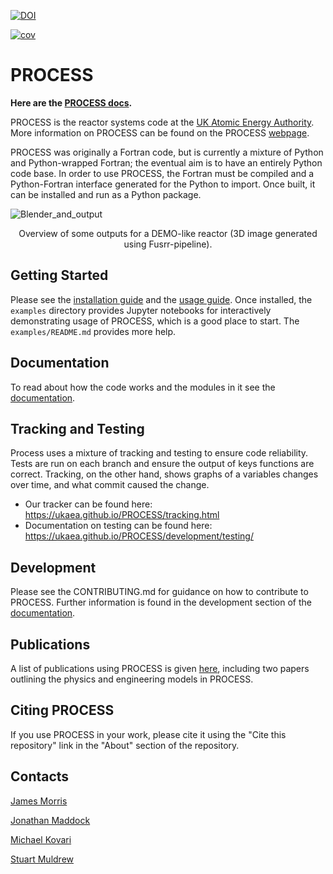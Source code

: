 [![DOI](https://zenodo.org/badge/DOI/10.5281/zenodo.8338226.svg)](https://doi.org/10.5281/zenodo.8338226)

<!-- README.md -->
[![cov](https://clmould.github.io/PROCESS-clair/badges/coverage.svg)](https://github.com/clmould/PROCESS-clair/<repo>/actions)

# PROCESS

**Here are the [PROCESS docs](https://ukaea.github.io/PROCESS/).**

PROCESS is the reactor systems code at the [UK Atomic Energy Authority](https://ccfe.ukaea.uk/). More information on PROCESS can be found on the PROCESS [webpage](https://ccfe.ukaea.uk/resources/process/).

PROCESS was originally a Fortran code, but is currently a mixture of Python and Python-wrapped Fortran; the eventual aim is to have an entirely Python code base. In order to use PROCESS, the Fortran must be compiled and a Python-Fortran interface generated for the Python to import. Once built, it can be installed and run as a Python package.



![Blender_and_output](./documentation/proc-pages/images/README_image.PNG)
<center>Overview of some outputs for a DEMO-like reactor (3D image generated using Fusrr-pipeline).</center>


## Getting Started
Please see the [installation guide](https://ukaea.github.io/PROCESS/installation/introduction/) and the [usage guide](https://ukaea.github.io/PROCESS/usage/running-process/). Once installed, the `examples` directory provides Jupyter notebooks for interactively demonstrating usage of PROCESS, which is a good place to start. The `examples/README.md` provides more help.

## Documentation
To read about how the code works and the modules in it see the [documentation](https://ukaea.github.io/PROCESS/).

## Tracking and Testing
Process uses a mixture of tracking and testing to ensure code reliability. Tests are run on each branch and ensure the output of keys functions are correct. Tracking, on the other hand, shows graphs of a variables changes over time, and what commit caused the change.

* Our tracker can be found here: https://ukaea.github.io/PROCESS/tracking.html
* Documentation on testing can be found here: https://ukaea.github.io/PROCESS/development/testing/

## Development
Please see the CONTRIBUTING.md for guidance on how to contribute to PROCESS. Further information is found in the development section of the [documentation](https://ukaea.github.io/PROCESS/).

## Publications
A list of publications using PROCESS is given [here](https://ukaea.github.io/PROCESS/publications), including two papers outlining the physics and engineering models in PROCESS.

## Citing PROCESS
If you use PROCESS in your work, please cite it using the "Cite this repository" link in the "About" section of the repository.

## Contacts
[James Morris](james.morris2@ukaea.uk)

[Jonathan Maddock](jonathan.maddock@ukaea.uk)

[Michael Kovari](michael.kovari@ukaea.uk)

[Stuart Muldrew](stuart.muldrew@ukaea.uk)
